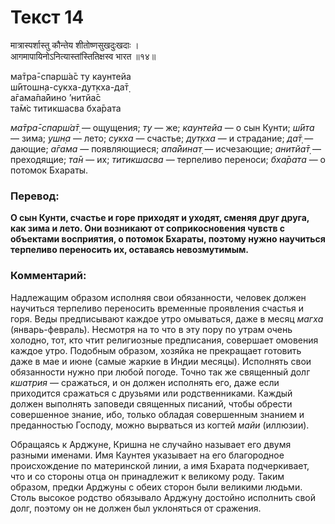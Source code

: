# Текст 14

मात्रास्पर्शास्तु कौन्तेय शीतोष्णसुखदुःखदाः ।  
आगमापायिनोऽनित्यास्तांस्तितिक्षस्व भारत ॥१४॥

ма̄тра̄-спарш́а̄с ту каунтейа  
ш́ӣтошн̣а-сукха-дут̣кха-да̄т̣  
а̄гама̄па̄йино ’нитйа̄с  
та̄м̇с титикшасва бха̄рата

_ма̄тра̄-спарш́а̄т̣_ — ощущения; _ту_ — же; _каунтейа_ — о сын Кунти; _ш́ӣта_ — зима; _ушн̣а_ — лето; _сукха_ — счастье; _дут̣кха_ — и страдание; _да̄т̣_ — дающие; _а̄гама_ — появляющиеся; _апа̄йинат̣_ — исчезающие; _анитйа̄т̣_ — преходящие; _та̄н_ — их; _титикшасва_ — терпеливо переноси; _бха̄рата_ — о потомок Бхараты.

### Перевод:

**О сын Кунти, счастье и горе приходят и уходят, сменяя друг друга, как зима и лето. Они возникают от соприкосновения чувств с объектами восприятия, о потомок Бхараты, поэтому нужно научиться терпеливо переносить их, оставаясь невозмутимым.**

### Комментарий:

Надлежащим образом исполняя свои обязанности, человек должен научиться терпеливо переносить временные проявления счастья и горя. Веды предписывают каждое утро омываться, даже в месяц _магха_ (январь-февраль). Несмотря на то что в эту пору по утрам очень холодно, тот, кто чтит религиозные предписания, совершает омовения каждое утро. Подобным образом, хозяйка не прекращает готовить даже в мае и июне (самые жаркие в Индии месяцы). Исполнять свои обязанности нужно при любой погоде. Точно так же священный долг _кшатрия_ — сражаться, и он должен исполнять его, даже если приходится сражаться с друзьями или родственниками. Каждый должен выполнять заповеди священных писаний, чтобы обрести совершенное знание, ибо, только обладая совершенным знанием и преданностью Господу, можно вырваться из когтей _майи_ (иллюзии).

Обращаясь к Арджуне, Кришна не случайно называет его двумя разными именами. Имя Каунтея указывает на его благородное происхождение по материнской линии, а имя Бхарата подчеркивает, что и со стороны отца он принадлежит к великому роду. Таким образом, предки Арджуны с обеих сторон были великими людьми. Столь высокое родство обязывало Арджуну достойно исполнить свой долг, поэтому он не должен был уклоняться от сражения.